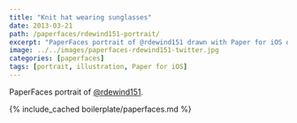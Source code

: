 ```yaml
---
title: "Knit hat wearing sunglasses"
date: 2013-03-21
path: /paperfaces/rdewind151-portrait/
excerpt: "PaperFaces portrait of @rdewind151 drawn with Paper for iOS on an iPad."
image: ../../images/paperfaces-rdewind151-twitter.jpg
categories: [paperfaces]
tags: [portrait, illustration, Paper for iOS]
---
```


PaperFaces portrait of [@rdewind151](https://twitter.com/rdewind151).

{% include_cached boilerplate/paperfaces.md %}
